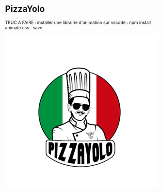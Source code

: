 # PizzaYolo
TRUC A FAIRE : installer une librairie d'animation sur vscode : npm install animate.css--save




![alt text](https://github.com/HamzaMerini/PizzaYolo/blob/main/LOGO.png?raw=true)
